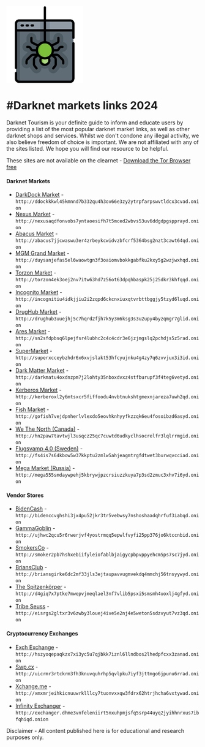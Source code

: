 <img src="logo.png" width="200">

#Darknet markets links 2024
=======================================

  
Darknet Tourism is your definite guide to inform and educate users by providing a list of the most popular darknet market links, as well as other darknet shops and services. Whilst we don't condone any illegal activity, we also believe freedom of choice is important. We are not affiliated with any of the sites listed. We hope you will find our resource to be helpful. 

These sites are not available on the clearnet - [Download the Tor Browser free](https://www.torproject.org/download/) 


#### Darknet Markets

* [DarkDock Market](http://ddockkkwl45kmnnd7b332qu4h3ov66e3zy2ytrpfarpswvtldcx3cvad.onion) - `http://ddockkkwl45kmnnd7b332qu4h3ov66e3zy2ytrpfarpswvtldcx3cvad.onion`
* [Nexus Market](http://nexusaqdfonvobs7yntaoesifh7t5mced2wbvs53uv6ddgdpgspprayd.onion) - `http://nexusaqdfonvobs7yntaoesifh7t5mced2wbvs53uv6ddgdpgspprayd.onion`
* [Abacus Market](http://abacus7jjcwaswu3er4zrbeykcwidvzbfcrf5364bsg2nzt3cawt64qd.onion) - `http://abacus7jjcwaswu3er4zrbeykcwidvzbfcrf5364bsg2nzt3cawt64qd.onion`
* [MGM Grand Market](http://duysanjefas5el6waowtgn3f3oaiomvbokkgabfku2kxy5g2wzjwxhqd.onion
) - `http://duysanjefas5el6waowtgn3f3oaiomvbokkgabfku2kxy5g2wzjwxhqd.onion
`
* [Torzon Market](http://torzon4ek3oej2nv7itw63hd7z56ot63dpqhbaspk25j25dkr3khfqqd.onion) - `http://torzon4ek3oej2nv7itw63hd7z56ot63dpqhbaspk25j25dkr3khfqqd.onion`
* [Incognito Market](http://incognitiu4idkjjiu2i2zqpd6ckcnxiuxqtvrbttbggjy5tzyd6luqd.onion
) - `http://incognitiu4idkjjiu2i2zqpd6ckcnxiuxqtvrbttbggjy5tzyd6luqd.onion
`
* [DrugHub Market](http://drughub3uuejhj5c7hqrd2fjh7k5y3m6ksg3s3u2upy4byzqmgr7glid.onion) - `http://drughub3uuejhj5c7hqrd2fjh7k5y3m6ksg3s3u2upy4byzqmgr7glid.onion`
* [Ares Market](http://sn2sfdpbsq6lpejfsr4lubhc2c4c4cdr3e6jzjmgslq2pchdjs5z5rad.onion
) - `http://sn2sfdpbsq6lpejfsr4lubhc2c4c4cdr3e6jzjmgslq2pchdjs5z5rad.onion
`
* [SuperMarket](http://superxcceybzhdr6x6xvjslakt53hfcyujnku4g4zy7q6zvvjux3i3id.onion) - `http://superxcceybzhdr6x6xvjslakt53hfcyujnku4g4zy7q6zvvjux3i3id.onion`
* [Dark Matter Market](http://darkmatu4oxdnzpm7j2lohty35nboxdvxz4stfburupf3f4teg6vetyd.onion) - `http://darkmatu4oxdnzpm7j2lohty35nboxdvxz4stfburupf3f4teg6vetyd.onion`
* [Kerberos Market](http://kerberoxl2y6mtsxcr5fiffoodu4nvbtnukshtgmexnjareza7uwh2qd.onion
) - `http://kerberoxl2y6mtsxcr5fiffoodu4nvbtnukshtgmexnjareza7uwh2qd.onion
`
* [Fish Market](http://gofish7vejdpnherlvlexdo5eovhknhyyfkzzqk6eu4fosoibzd6asyd.onion) - `http://gofish7vejdpnherlvlexdo5eovhknhyyfkzzqk6eu4fosoibzd6asyd.onion`
* [We The North (Canada)](http://hn2paw7tavtwjl3usqcz25qc7cuwtd6udkyclhsocrelfr3lqlrrmgid.onion
) - `http://hn2paw7tavtwjl3usqcz25qc7cuwtd6udkyclhsocrelfr3lqlrrmgid.onion
`
* [Flugsvamp 4.0 (Sweden)](http://fs4is7s64kbow5w37kkptu2zmlw5ahjeagmtrgfdtwet3burwqvcciad.onion
) - `http://fs4is7s64kbow5w37kkptu2zmlw5ahjeagmtrgfdtwet3burwqvcciad.onion
`
* [Mega Market (Russia)](http://mega555smdaywpehj5kbrywjpzcrsiuzzkuya7p3sd2zmuc3xhv7i6yd.onion) - `http://mega555smdaywpehj5kbrywjpzcrsiuzzkuya7p3sd2zmuc3xhv7i6yd.onion`


#### Vendor Stores

* [BidenCash](http://bidenccvghshi3jx4pu52jkr3tr5vebwsy7nshoshaadqhrfuf3iabqd.onion
) - `http://bidenccvghshi3jx4pu52jkr3tr5vebwsy7nshoshaadqhrfuf3iabqd.onion
`
* [GammaGoblin](http://ujhwc2qcu5r6rwerjvf4yostrmqq5epwlfvyfi25pp376jo6ktccnbid.onion) - `http://ujhwc2qcu5r6rwerjvf4yostrmqq5epwlfvyfi25pp376jo6ktccnbid.onion`
* [SmokersCo](http://smoker2pb7hshxebiifyleiofablbjaigycpbpvppyehcm5ps7sc7jyd.onion
) - `http://smoker2pb7hshxebiifyleiofablbjaigycpbpvppyehcm5ps7sc7jyd.onion
`
* [BriansClub](http://briansgirke6dc2mf33jls3ejtaupavvugmvekdq4mmchj56tnsyywyd.onion
) - `http://briansgirke6dc2mf33jls3ejtaupavvugmvekdq4mmchj56tnsyywyd.onion
`
* [The Spitzenkörper](http://d4giq7x7ptke7mwepvjmeqlael3nf7vlib5psxi5smsmh4uoxlj4gfyd.onion
) - `http://d4giq7x7ptke7mwepvjmeqlael3nf7vlib5psxi5smsmh4uoxlj4gfyd.onion
`
* [Tribe Seuss](http://eisrgs2gltxr3v6zwby3louej4ive5e2nj4e5weton5sdzvyut7vz3qd.onion) - `http://eisrgs2gltxr3v6zwby3louej4ive5e2nj4e5weton5sdzvyut7vz3qd.onion`


#### Cryptocurrency Exchanges

* [Exch Exchange](http://hszyoqepaqkzx7xi3yc5u7qjbkk7iznl6llndbos2lhedpfcxx3zanad.onion
) - `http://hszyoqepaqkzx7xi3yc5u7qjbkk7iznl6llndbos2lhedpfcxx3zanad.onion
`
* [Swp.cx](http://uicrmr3rtckrm3fh3knuvquhrhp5qvlpku7iyf3jttmgo6jpunu6rrad.onion
) - `http://uicrmr3rtckrm3fh3knuvquhrhp5qvlpku7iyf3jttmgo6jpunu6rrad.onion
`
* [Xchange.me](http://xmxmrjeihkicnuuwrklllcy7tuonvxxqw3fdrx62htrjhcha6vxtywad.onion
) - `http://xmxmrjeihkicnuuwrklllcy7tuonvxxqw3fdrx62htrjhcha6vxtywad.onion
`
* [Infinity Exchanger](http://exchanger.dhme3vnfeleniirt5nxuhpmjsfq5srp44uyq2jyihhnrxus7ibfqhiqd.onion) - `http://exchanger.dhme3vnfeleniirt5nxuhpmjsfq5srp44uyq2jyihhnrxus7ibfqhiqd.onion`


Disclaimer - All content published here is for educational and research purposes only. 